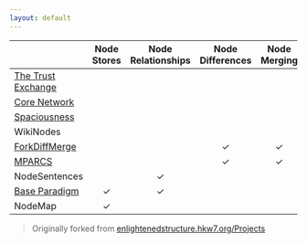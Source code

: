 ```yaml
---
layout: default
---
```


|                          | Node Stores                 | Node Relationships        | Node Differences      | Node Merging                | Node Visualization       | Node Navigation    | Trust Ratings               |
|:-------------------------|:---------------------------:|:-------------------------:|:---------------------:|:---------------------------:|:------------------------:|:------------------:|:---------------------------:|
| [The Trust Exchange][]   |                             |                           |                       |                             |                          |                    | &#x2713;                    |
| [Core Network][]         |                             |                           |                       |                             | &#x2713;                 | &#x2713;           |                             |
| [Spaciousness][]         |                             |                           |                       |                             | &#x2713;                 | &#x2713;           |                             |
| WikiNodes                |                             |                           |                       |                             | &#x2713;                 | &#x2713;           |                             |
| [ForkDiffMerge][]        |                             |                           |  &#x2713;             |  &#x2713;                   |                          |                    |                             |
| [MPARCS][]               |                             |                           |  &#x2713;             |  &#x2713;                   |                          |                    |                             |
| NodeSentences            |                             |  &#x2713;                 |                       |                             |                          |                    |                             |
| [Base Paradigm][]        |  &#x2713;                   |  &#x2713;                 |                       |                             |                          |                    |                             |
| NodeMap                  |  &#x2713;                   |                           |                       |                             |                          |                    |                             |



> Originally forked from [enlightenedstructure.hkw7.org/Projects][]



[The Trust Exchange]: ../Trust_Exchange
[Core Network]: ../Core_Network
[Spaciousness]: http://spaciousness.org/
[ForkDiffMerge]: ../ForkDiffMerge
[MPARCS]: ../Massively_Parallel_Academic_Research_Collaboration_System
[Base Paradigm]: http://baseparadigm.org/
[enlightenedstructure.hkw7.org/Projects]: http://enlightenedstructure.hkw7.org/Projects/
